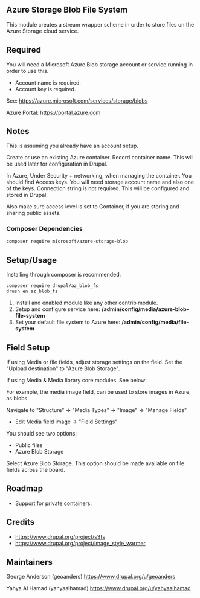 ## Azure Storage Blob File System

This module creates a stream wrapper scheme in order to store files
on the Azure Storage cloud service.

## Required

You will need a Microsoft Azure Blob storage account or service running
in order to use this.

* Account name is required.
* Account key is required.

See: https://azure.microsoft.com/services/storage/blobs

Azure Portal: https://portal.azure.com

## Notes

This is assuming you already have an account setup.

Create or use an existing Azure container. Record container name. This
will be used later for configuration in Drupal.

In Azure, Under Security + networking, when managing the container. You
should find Access keys. You will need storage account name and also one
of the keys. Connection string is not required. This will be configured
and stored in Drupal.

Also make sure access level is set to Container, if you are storing and
sharing public assets.

### Composer Dependencies

```bash
composer require microsoft/azure-storage-blob
```

## Setup/Usage

Installing through composer is recommended:

```bash
composer require drupal/az_blob_fs
drush en az_blob_fs
```

1. Install and enabled module like any other contrib module.
2. Setup and configure service here:
**/admin/config/media/azure-blob-file-system**
3. Set your default file system to Azure here:
**/admin/config/media/file-system**

## Field Setup

If using Media or file fields, adjust storage settings on the field. Set
the "Upload destination" to "Azure Blob Storage".

If using Media & Media library core modules. See below:

For example, the media image field, can be used to store images in Azure,
as blobs.

Navigate to "Structure" -> "Media Types" -> "Image" -> "Manage Fields"

- Edit Media field image -> "Field Settings"

You should see two options:

* Public files
* Azure Blob Storage

Select Azure Blob Storage. This option should be made available on file
fields across the board.

## Roadmap

* Support for private containers.

## Credits

* https://www.drupal.org/project/s3fs
* https://www.drupal.org/project/image_style_warmer

## Maintainers

George Anderson (geoanders)
https://www.drupal.org/u/geoanders

Yahya Al Hamad (yahyaalhamad)
https://www.drupal.org/u/yahyaalhamad
